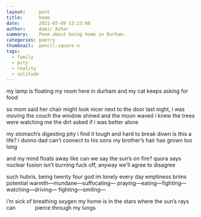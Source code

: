 ```yaml
---
layout:     post
title:      home
date:       2021-05-09 13:23:00
author:     Aamir Azhar
summary:    Poem about being home in Durham.
categories: poetry
thumbnail:  pencil-square-o
tags:
  - family
  - pity
  - reality
  - solitude
---
```

my lamp is floating
my room here in durham
and my cat keeps asking for food

so mom said her chair might look nicer next to the door
last night, i was moving the couch
the window shined and the moon waved
i knew the trees were watching me
the dirt asked if i was better alone

my stomach’s digesting pity
i find it tough and hard to break down
is this a life? i dunno
dad can’t connect to his sons
my brother’s hair has grown too long

and my mind floats away
like can we say the sun’s on fire?
quora says nuclear fusion isn’t burning
fuck off, anyway
we’ll agree to disagree

such hubris, being twenty four
god im lonely every day
emptiness brims potential
warmth—mundane—suffocating—
praying—eating—fighting—
watching—driving—
fighting—smiling—

i’m sick of breathing oxygen
my home is in the stars
where the sun’s rays can
&nbsp;&nbsp;&nbsp;&nbsp;&nbsp;&nbsp;&nbsp;&nbsp;&nbsp;&nbsp;&nbsp;&nbsp;pierce through my lungs

